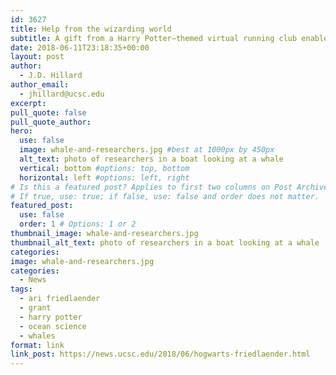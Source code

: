 ```yaml
---
id: 3627
title: Help from the wizarding world
subtitle: A gift from a Harry Potter–themed virtual running club enables a UC Santa Cruz professor to observe whales in Antarctica
date: 2018-06-11T23:18:35+00:00
layout: post
author:
  - J.D. Hillard
author_email:
  - jhillard@ucsc.edu
excerpt: 
pull_quote: false
pull_quote_author:
hero:
  use: false
  image: whale-and-researchers.jpg #best at 1000px by 450px
  alt_text: photo of researchers in a boat looking at a whale
  vertical: bottom #options: top, bottom
  horizontal: left #options: left, right
# Is this a featured post? Applies to first two columns on Post Archive Page.
# If true, use: true; if false, use: false and order does not matter.
featured_post:
  use: false
  order: 1 # Options: 1 or 2
thumbnail_image: whale-and-researchers.jpg
thumbnail_alt_text: photo of researchers in a boat looking at a whale
categories:
image: whale-and-researchers.jpg
categories:
  - News
tags:
  - ari friedlaender
  - grant
  - harry potter
  - ocean science
  - whales
format: link
link_post: https://news.ucsc.edu/2018/06/hogwarts-friedlaender.html
---
```

